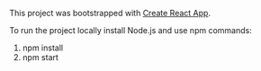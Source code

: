 This project was bootstrapped with [Create React App](https://github.com/facebookincubator/create-react-app).

To run the project locally install Node.js and use npm commands:
1. npm install
2. npm start